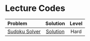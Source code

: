 # Lecture Codes

|  Problem  |  Solution  |  Level  |
|:----------|:----------:|:-------:|
|  [Sudoku Solver](https://www.naukri.com/code360/problems/sudoku-solver_699919)  |  [Solution]()  |  Hard  |